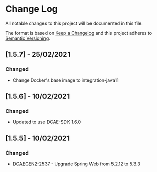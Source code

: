 # Change Log
All notable changes to this project will be documented in this file.

The format is based on [Keep a Changelog](http://keepachangelog.com/)
and this project adheres to [Semantic Versioning](http://semver.org/).

## [1.5.7] - 25/02/2021
### Changed
- Change Docker's base image to integration-java11

## [1.5.6] - 10/02/2021
### Changed
- Updated to use DCAE-SDK 1.6.0

## [1.5.5] - 10/02/2021 
### Changed
- [DCAEGEN2-2537](https://jira.onap.org/browse/DCAEGEN2-2537) - Upgrade Spring Web from 5.2.12 to 5.3.3

